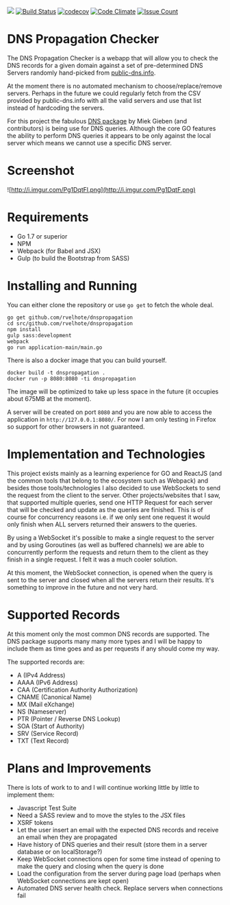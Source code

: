 [![](https://godoc.org/github.com/rvelhote/dnspropagation?status.svg)](https://godoc.org/github.com/rvelhote/dnspropagation) [![Build Status](https://travis-ci.org/rvelhote/dnspropagation.svg?branch=master)](https://travis-ci.org/rvelhote/dnspropagation) [![codecov](https://codecov.io/gh/rvelhote/dnspropagation/branch/master/graph/badge.svg)](https://codecov.io/gh/rvelhote/dnspropagation) [![Code Climate](https://codeclimate.com/github/rvelhote/dnspropagation/badges/gpa.svg)](https://codeclimate.com/github/rvelhote/dnspropagation) [![Issue Count](https://codeclimate.com/github/rvelhote/dnspropagation/badges/issue_count.svg)](https://codeclimate.com/github/rvelhote/dnspropagation)

# DNS Propagation Checker
The DNS Propagation Checker is a webapp that will allow you to check the DNS records for a given domain against a set of pre-determined DNS Servers randomly hand-picked from [public-dns.info](http://public-dns.info).

At the moment there is no automated mechanism to choose/replace/remove servers. Perhaps in the future we could regularly fetch from the CSV provided by public-dns.info with all the valid servers and use that list instead of hardcoding the servers.

For this project the fabulous [DNS package](https://github.com/miekg/dns) by Miek Gieben (and contributors) is being use for DNS queries. Although the core GO features the ability to perform DNS queries it appears to be only against the local server which means we cannot use a specific DNS server.

# Screenshot
![http://i.imgur.com/Pg1DqtFl.png](http://i.imgur.com/Pg1DqtF.png)

# Requirements
- Go 1.7 or superior
- NPM
- Webpack (for Babel and JSX)
- Gulp (to build the Bootstrap from SASS)

# Installing and Running
You can either clone the repository or use `go get` to fetch the whole deal.

```
go get github.com/rvelhote/dnspropagation
cd src/github.com/rvelhote/dnspropagation
npm install
gulp sass:development
webpack
go run application-main/main.go
```

There is also a docker image that you can build yourself.

```
docker build -t dnspropagation .
docker run -p 8080:8080 -ti dnspropagation
```

The image will be optimized to take up less space in the future (it occupies about 675MB at the moment).

A server will be created on port `8080` and you are now able to access the application in `http://127.0.0.1:8080/`. For now I am only testing in Firefox so support for other browsers in not guaranteed.

# Implementation and Technologies
This project exists mainly as a learning experience for GO and ReactJS (and the common tools that belong to the ecosystem such as Webpack) and besides those tools/technologies I also decided to use WebSockets to send the request from the client to the server. Other projects/websites that I saw, that supported multiple queries, send one HTTP Request for each server that will be checked and update as the queries are finished. This is of course for concurrency reasons i.e. if we only sent one request it would only finish when ALL servers returned their answers to the queries.

By using a WebSocket it's possible to make a single request to the server and by using Goroutines (as well as buffered channels) we are able to concurrently perform the requests and return them to the client as they finish in a single request. I felt it was a much cooler solution.

At this moment, the WebSocket connection, is opened when the query is sent to the server and closed when all the servers return their results. It's something to improve in the future and not very hard.

# Supported Records
At this moment only the most common DNS records are supported. The DNS package supports many many more types and I will be happy to include them as time goes and as per requests if any should come my way.

The supported records are:
- A (IPv4 Address)
- AAAA (IPv6 Address)
- CAA (Certification Authority Authorization)
- CNAME (Canonical Name)
- MX (Mail eXchange)
- NS (Nameserver)
- PTR (Pointer / Reverse DNS Lookup)
- SOA (Start of Authority)
- SRV (Service Record)
- TXT (Text Record)

# Plans and Improvements
There is lots of work to to and I will continue working little by little to implement them:
- Javascript Test Suite
- Need a SASS review and to move the styles to the JSX files
- XSRF tokens
- Let the user insert an email with the expected DNS records and receive an email when they are propagated
- Have history of DNS queries and their result (store them in a server database or on localStorage?)
- Keep WebSocket connections open for some time instead of opening to make the query and closing when the query is done
- Load the configuration from the server during page load (perhaps when WebSocket connections are kept open)
- Automated DNS server health check. Replace servers when connections fail
